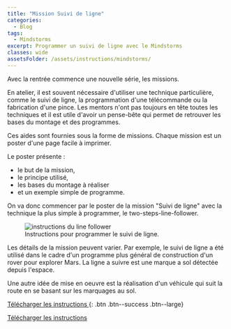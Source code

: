 ```yaml
---
title: "Mission Suivi de ligne"
categories:
  - Blog
tags:
  - Mindstorms
excerpt: Programmer un suivi de ligne avec le Mindstorms
classes: wide
assetsFolder: /assets/instructions/mindstorms/
---
```


Avec la rentrée commence une nouvelle série, les missions.

En atelier, il est souvent nécessaire d'utiliser une technique particulière, comme le suivi de ligne, la programmation d'une télécommande ou la fabrication d'une pince. Les mentors n'ont pas toujours en tête toutes les techniques et il est utile d'avoir un pense-bête qui permet de retrouver les bases du montage et des programmes.

Ces aides sont fournies sous la forme de missions. Chaque mission est un poster d'une page facile à imprimer.

Le poster présente :
- le but de la mission,
- le principe utilisé,
- les bases du montage à réaliser
- et un exemple simple de programme.

On va donc commencer par le poster de la mission "Suivi de ligne" avec la technique la plus simple à programmer, le two-steps-line-follower.

<figure>
  <img src="{{page.assetsFolder}}two-steps-line-follower.png" alt="instructions du line follower">
  <figcaption>Instructions pour programmer le suivi de ligne.</figcaption>
</figure>


Les détails de la mission peuvent varier. Par exemple, le suivi de ligne a été utilisé dans le cadre d'un programme plus général de construction d'un rover pour explorer Mars. La ligne a suivre est une marque a sol détectée depuis l'espace.

Une autre idée de mise en oeuvre est la réalisation d'un véhicule qui suit la route en se basant sur les marquages au sol.


[<i class="fas fa-download"></i> Télécharger les instructions ]({{page.assetsFolder}}/two-steps-line-follower.pdf){: .btn .btn--success .btn--large}

<a href="{{page.assetsFolder}}/two-steps-line-follower.pdf" target="_blank" class=".btn .btn--success .btn--large">Télécharger les instructions</a>

